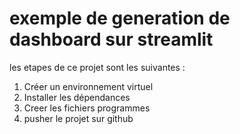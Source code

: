 # exemple de generation de dashboard sur streamlit

les etapes de ce projet sont les suivantes :
1. Créer un environnement virtuel
2. Installer les dépendances
3. Creer les fichiers programmes 
4. pusher le projet sur github

```bash